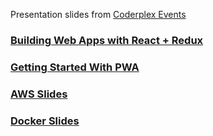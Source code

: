 Presentation slides from [Coderplex Events](https://coderplex.org)


### [Building Web Apps with React + Redux](https://coderplex.github.io/slides/React)

### [Getting Started With PWA](https://coderplex.github.io/PWA)

### [AWS Slides](https://coderplex.github.io/slides/AWS/)

### [Docker Slides](https://coderplex.github.io/slides/Docker/)
